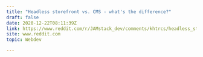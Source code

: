 ```yaml
---
title: "Headless storefront vs. CMS - what's the difference?"
draft: false
date: 2020-12-22T08:11:39Z
link: https://www.reddit.com/r/JAMstack_dev/comments/khtrcs/headless_storefront_vs_cms_whats_the_difference/?utm_medium=RSS&utm_source=hune
site: www.reddit.com
topic: Webdev  

---
```


